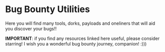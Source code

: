 # Bug Bounty Utilities

Here you will find many tools, dorks, payloads and oneliners that will aid you discover your bugs!!

**IMPORTANT**: if you find any resources linked here useful, please consider starring! I wish you a wonderful bug bounty journey, companion! :)))
